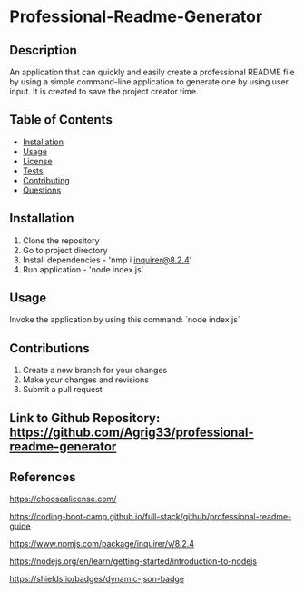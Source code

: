 # Professional-Readme-Generator

## Description
An application that can quickly and easily create a professional README file by using a simple command-line application to generate one by using user input. It is created to save the project creator time.

## Table of Contents

  - [Installation](#installation)
  - [Usage](#usage)
  - [License](#license)
  - [Tests](#tests)
  - [Contributing](#contributing)
  - [Questions](#questions)

## Installation

  1. Clone the repository 
  2. Go to project directory 
  3. Install dependencies - 'nmp i inquirer@8.2.4'
  4. Run application - 'node index.js'

  ## Usage

Invoke the application by using this command: \`node index.js\`

## Contributions

1. Create a new branch for your changes
2. Make your changes and revisions
3. Submit a pull request


## Link to Github Repository: https://github.com/Agrig33/professional-readme-generator

## References

https://choosealicense.com/

https://coding-boot-camp.github.io/full-stack/github/professional-readme-guide

https://www.npmjs.com/package/inquirer/v/8.2.4

https://nodejs.org/en/learn/getting-started/introduction-to-nodejs

https://shields.io/badges/dynamic-json-badge